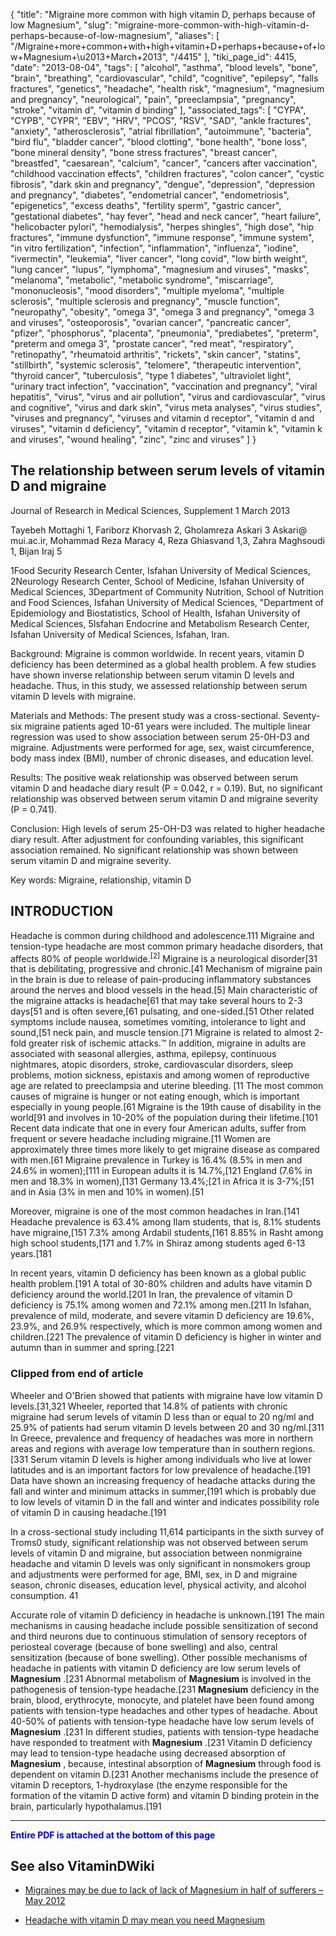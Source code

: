 {
    "title": "Migraine more common with high vitamin D, perhaps because of low Magnesium",
    "slug": "migraine-more-common-with-high-vitamin-d-perhaps-because-of-low-magnesium",
    "aliases": [
        "/Migraine+more+common+with+high+vitamin+D+perhaps+because+of+low+Magnesium+\u2013+March+2013",
        "/4415"
    ],
    "tiki_page_id": 4415,
    "date": "2013-08-04",
    "tags": [
        "alcohol",
        "asthma",
        "blood levels",
        "bone",
        "brain",
        "breathing",
        "cardiovascular",
        "child",
        "cognitive",
        "epilepsy",
        "falls fractures",
        "genetics",
        "headache",
        "health risk",
        "magnesium",
        "magnesium and pregnancy",
        "neurological",
        "pain",
        "preeclampsia",
        "pregnancy",
        "stroke",
        "vitamin d",
        "vitamin d binding"
    ],
    "associated_tags": [
        "CYPA",
        "CYPB",
        "CYPR",
        "EBV",
        "HRV",
        "PCOS",
        "RSV",
        "SAD",
        "ankle fractures",
        "anxiety",
        "atherosclerosis",
        "atrial fibrillation",
        "autoimmune",
        "bacteria",
        "bird flu",
        "bladder cancer",
        "blood clotting",
        "bone health",
        "bone loss",
        "bone mineral density",
        "bone stress fractures",
        "breast cancer",
        "breastfed",
        "caesarean",
        "calcium",
        "cancer",
        "cancers after vaccination",
        "childhood vaccination effects",
        "children fractures",
        "colon cancer",
        "cystic fibrosis",
        "dark skin and pregnancy",
        "dengue",
        "depression",
        "depression and pregnancy",
        "diabetes",
        "endometrial cancer",
        "endometriosis",
        "epigenetics",
        "excess deaths",
        "fertility sperm",
        "gastric cancer",
        "gestational diabetes",
        "hay fever",
        "head and neck cancer",
        "heart failure",
        "helicobacter pylori",
        "hemodialysis",
        "herpes shingles",
        "high dose",
        "hip fractures",
        "immune dysfunction",
        "immune response",
        "immune system",
        "in vitro fertilization",
        "infection",
        "inflammation",
        "influenza",
        "iodine",
        "ivermectin",
        "leukemia",
        "liver cancer",
        "long covid",
        "low birth weight",
        "lung cancer",
        "lupus",
        "lymphoma",
        "magnesium and viruses",
        "masks",
        "melanoma",
        "metabolic",
        "metabolic syndrome",
        "miscarriage",
        "mononucleosis",
        "mood disorders",
        "multiple myeloma",
        "multiple sclerosis",
        "multiple sclerosis and pregnancy",
        "muscle function",
        "neuropathy",
        "obesity",
        "omega 3",
        "omega 3 and pregnancy",
        "omega 3 and viruses",
        "osteoporosis",
        "ovarian cancer",
        "pancreatic cancer",
        "pfizer",
        "phosphorus",
        "placenta",
        "pneumonia",
        "prediabetes",
        "preterm",
        "preterm and omega 3",
        "prostate cancer",
        "red meat",
        "respiratory",
        "retinopathy",
        "rheumatoid arthritis",
        "rickets",
        "skin cancer",
        "statins",
        "stillbirth",
        "systemic sclerosis",
        "telomere",
        "therapeutic intervention",
        "thyroid cancer",
        "tuberculosis",
        "type 1 diabetes",
        "ultraviolet light",
        "urinary tract infection",
        "vaccination",
        "vaccination and pregnancy",
        "viral hepatitis",
        "virus",
        "virus and air pollution",
        "virus and cardiovascular",
        "virus and cognitive",
        "virus and dark skin",
        "virus meta analyses",
        "virus studies",
        "viruses and pregnancy",
        "viruses and vitamin d receptor",
        "vitamin d and viruses",
        "vitamin d deficiency",
        "vitamin d receptor",
        "vitamin k",
        "vitamin k and viruses",
        "wound healing",
        "zinc",
        "zinc and viruses"
    ]
}


## The relationship between serum levels of vitamin D and migraine

Journal of Research in Medical Sciences,  Supplement 1 March 2013

Tayebeh Mottaghi 1, Fariborz Khorvash 2, Gholamreza Askari 3 Askari@ mui.ac.ir, Mohammad Reza Maracy 4, Reza Ghiasvand 1,3, Zahra Maghsoudi 1, Bijan Iraj 5

1Food Security Research Center, Isfahan University of Medical Sciences, 2Neurology Research Center, School of Medicine, Isfahan University of Medical Sciences, 3Department of Community Nutrition, School of Nutrition and Food Sciences, Isfahan University of Medical Sciences, "Department of Epidemiology and Biostatistics, School of Health, Isfahan University of Medical Sciences, 5Isfahan Endocrine and Metabolism Research Center, Isfahan University of Medical Sciences, Isfahan, Iran.

Background: Migraine is common worldwide. In recent years, vitamin D deficiency has been determined as a global health problem. A few studies have shown inverse relationship between serum vitamin D levels and headache. Thus, in this study, we assessed relationship between serum vitamin D levels with migraine. 

Materials and Methods: The present study was a cross-sectional. Seventy-six migraine patients aged 10-61 years were included. The multiple linear regression was used to show association between serum 25-0H-D3 and migraine. Adjustments were performed for age, sex, waist circumference, body mass index (BMI), number of chronic diseases, and education level. 

Results: The positive weak relationship was observed between serum vitamin D and headache diary result (P = 0.042, r = 0.19). But, no significant relationship was observed between serum vitamin D and migraine severity (P = 0.741). 

Conclusion: High levels of serum 25-OH-D3 was related to higher headache diary result. After adjustment for confounding variables, this significant association remained. No significant relationship was shown between serum vitamin D and migraine severity.

Key words: Migraine, relationship, vitamin D

## INTRODUCTION

Headache is common during childhood and adolescence.111 Migraine and tension-type headache are most common primary headache disorders, that affects 80% of people worldwide.<sup>[2]</sup> Migraine is a neurological disorder<span>[31 that is debilitating, progressive and chronic.[41 Mechanism of migraine pain in the brain is due to release of pain-producing inflammatory substances around the nerves and blood vessels in the head.[5]</span> Main characteristic of the migraine attacks is headache[61 that may take several hours to 2-3 days[51 and is often severe,[61 pulsating, and one-sided.[51 Other related symptoms include nausea, sometimes vomiting, intolerance to light and sound,[51 neck pain, and muscle tension.[71 Migraine is related to almost 2-fold greater risk of ischemic attacks.™ In addition, migraine in adults are associated with seasonal allergies, asthma, epilepsy, continuous nightmares, atopic disorders, stroke, cardiovascular disorders, sleep problems, motion sickness, epistaxis and among women of reproductive age are related to preeclampsia and uterine bleeding. [11 The most common causes of migraine is hunger or not eating enough, which is important especially in young people.[61 Migraine is the 19th cause of disability in the world[91 and involves in 10-20% of the population during their lifetime.[101 Recent data indicate that one in every four American adults, suffer from frequent or severe headache including migraine.[11 Women are approximately three times more likely to get migraine disease as compared with men.[61 Migraine prevalence in Turkey is 16.4% (8.5% in men and 24.6% in women);[111 in European adults it is 14.7%,[121 England (7.6% in men and 18.3% in women),[131 Germany 13.4%;[21 in Africa it is 3-7%;[51 and in Asia (3% in men and 10% in women).[51

Moreover, migraine is one of the most common headaches in Iran.[141 Headache prevalence is 63.4% among Ilam students, that is, 8.1% students have migraine,[151 7.3% among Ardabil students,[161 8.85% in Rasht among high school students,[171 and 1.7% in Shiraz among students aged 6-13 years.[181

In recent years, vitamin D deficiency has been known as a global public health problem.[191 A total of 30-80% children and adults have vitamin D deficiency around the world.[201 In Iran, the prevalence of vitamin D deficiency is 75.1% among women and 72.1% among men.[211 In Isfahan, prevalence of mild, moderate, and severe vitamin D deficiency are 19.6%, 23.9%, and 26.9% respectively, which is more common among women and children.[221 The prevalence of vitamin D deficiency is higher in winter and autumn than in summer and spring.[221

### Clipped from end of article

Wheeler and O'Brien showed that patients with migraine have low vitamin D levels.[31,321 Wheeler, reported that 14.8% of patients with chronic migraine had serum levels of vitamin D less than or equal to 20 ng/ml and 25.9% of patients had serum vitamin D levels between 20 and 30 ng/ml.[311 In Greece, prevalence and frequency of headaches was more in northern areas and regions with average low temperature than in southern regions.[331 Serum vitamin D levels is higher among individuals who live at lower latitudes and is an important factors for low prevalence of headache.[191 Data have shown an increasing frequency of headache attacks during the fall and winter and minimum attacks in summer,[191 which is probably due to low levels of vitamin D in the fall and winter and indicates possibility role of vitamin D in causing headache.[191

In a cross-sectional study including 11,614 participants in the sixth survey of Troms0 study, significant relationship was not observed between serum levels of vitamin D and migraine, but association between nonmigraine headache and vitamin D levels was only significant in nonsmokers group and adjustments were performed for age, BMI, sex, in D and migraine season, chronic diseases, education level, physical activity, and alcohol consumption. 41

Accurate role of vitamin D deficiency in headache is unknown.[191 The main mechanisms in causing headache include possible sensitization of second and third neurons due to continuous stimulation of sensory receptors of periosteal coverage (because of bone swelling) and also, central sensitization (because of bone swelling). Other possible mechanisms of headache in patients with vitamin D deficiency are low serum levels of  **Magnesium** .[231 Abnormal metabolism of  **Magnesium**  is involved in the pathogenesis of tension-type headache.[231  **Magnesium**  deficiency in the brain, blood, erythrocyte, monocyte, and platelet have been found among patients with tension-type headaches and other types of headache. About 40-50% of patients with tension-type headache have low serum levels of  **Magnesium** .[231 In different studies, patients with tension-type headache have responded to treatment with  **Magnesium** .[231 Vitamin D deficiency may lead to tension-type headache using decreased absorption of  **Magnesium** , because, intestinal absorption of  **Magnesium**  through food is dependent on vitamin D.[231 Another mechanisms include the presence of vitamin D receptors, 1-hydroxylase (the enzyme responsible for the formation of the vitamin D active form) and vitamin D binding protein in the brain, particularly hypothalamus.[191

---

 **<span style="color:#00F;">Entire PDF is attached at the bottom of this page</span>** 

## See also VitaminDWiki

* [Migraines may be due to lack of lack of Magnesium in half of sufferers – May 2012](/tags/migraines-may-be-due-to-lack-of-lack-of-magnesium-in-half-of-sufferers-may-2012.html)

* [Headache with vitamin D may mean you need Magnesium](/tags/headache-with-vitamin-d-may-mean-you-need-magnesium.html)